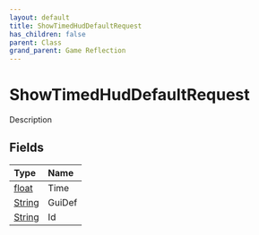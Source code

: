 ```yaml
---
layout: default
title: ShowTimedHudDefaultRequest
has_children: false
parent: Class
grand_parent: Game Reflection
---
```

# ShowTimedHudDefaultRequest
Description 

## Fields

| Type | Name |
|:-------------|:--------------|
| [float](/docs/game-reflection/components/float) | Time |
| [String](/docs/game-reflection/components/string) | GuiDef |
| [String](/docs/game-reflection/components/string) | Id |

